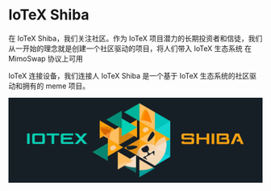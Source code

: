 # IoTeX Shiba

在 IoTeX Shiba，我们关注社区。作为 IoTeX 项目潜力的长期投资者和信徒，我们从一开始的理念就是创建一个社区驱动的项目，将人们带入 IoTeX 生态系统
在 MimoSwap 协议上可用

IoTeX 连接设备，我们连接人
IoTeX Shiba 是一个基于 IoTeX 生态系统的社区驱动和拥有的 meme 项目。

![1500x500](1500x500.jpg)
